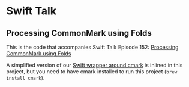 # Swift Talk
## Processing CommonMark using Folds

This is the code that accompanies Swift Talk Episode 152: [Processing CommonMark using Folds](https://talk.objc.io/episodes/S01E152-processing-commonmark-using-folds)

A simplified version of our [Swift wrapper around cmark](https://github.com/objcio/commonmark-swift/tree/swift-5) is inlined in this project, but you need to have cmark installed to run this project (`brew install cmark`).

